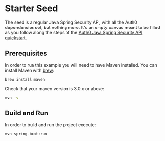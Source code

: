 # Starter Seed

The seed is a regular Java Spring Security API, with all the Auth0 dependencies set, but nothing more. It's an empty canvas meant to be filled as you follow along the steps of the [Auth0 Java Spring Security API quickstart](https://auth0.com/docs/quickstart/backend/java-spring-security).


## Prerequisites

In order to run this example you will need to have Maven installed. You can install Maven with [brew](http://brew.sh/):

```sh
brew install maven
```

Check that your maven version is 3.0.x or above:

```sh
mvn -v
```

## Build and Run

In order to build and run the project execute:

```sh
mvn spring-boot:run
```
